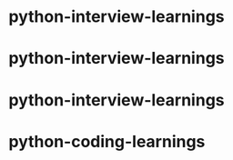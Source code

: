 # python-interview-learnings
# python-interview-learnings
# python-interview-learnings
# python-coding-learnings
